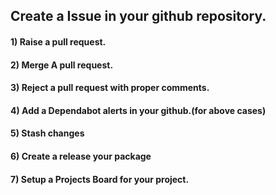## Create a Issue in your github repository.
#### 1) Raise a pull request.
#### 2) Merge A pull request.
#### 3) Reject a pull request with proper comments.
#### 4) Add a Dependabot alerts in your github.(for above cases)
#### 5) Stash changes
#### 6) Create a release your package
#### 7) Setup a Projects Board for your project.
